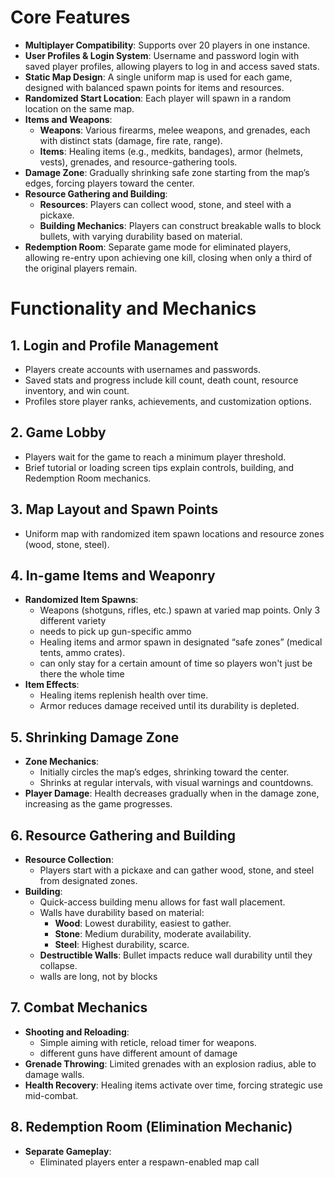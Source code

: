 # Core Features

- **Multiplayer Compatibility**: Supports over 20 players in one instance.
- **User Profiles & Login System**: Username and password login with saved player profiles, allowing players to log in and access saved stats.
- **Static Map Design**: A single uniform map is used for each game, designed with balanced spawn points for items and resources.
- **Randomized Start Location**: Each player will spawn in a random location on the same map.
- **Items and Weapons**:
  - **Weapons**: Various firearms, melee weapons, and grenades, each with distinct stats (damage, fire rate, range).
  - **Items**: Healing items (e.g., medkits, bandages), armor (helmets, vests), grenades, and resource-gathering tools.
- **Damage Zone**: Gradually shrinking safe zone starting from the map’s edges, forcing players toward the center.
- **Resource Gathering and Building**:
  - **Resources**: Players can collect wood, stone, and steel with a pickaxe.
  - **Building Mechanics**: Players can construct breakable walls to block bullets, with varying durability based on material.
- **Redemption Room**: Separate game mode for eliminated players, allowing re-entry upon achieving one kill, closing when only a third of the original players remain.

# Functionality and Mechanics

## 1. Login and Profile Management

- Players create accounts with usernames and passwords.
- Saved stats and progress include kill count, death count, resource inventory, and win count.
- Profiles store player ranks, achievements, and customization options.

## 2. Game Lobby

- Players wait for the game to reach a minimum player threshold.
- Brief tutorial or loading screen tips explain controls, building, and Redemption Room mechanics.

## 3. Map Layout and Spawn Points

- Uniform map with randomized item spawn locations and resource zones (wood, stone, steel).

## 4. In-game Items and Weaponry

- **Randomized Item Spawns**:
  - Weapons (shotguns, rifles, etc.) spawn at varied map points. Only 3 different variety
  - needs to pick up gun-specific ammo
  - Healing items and armor spawn in designated “safe zones” (medical tents, ammo crates).
  - can only stay for a certain amount of time so players won't just be there the whole time
- **Item Effects**:
  - Healing items replenish health over time.
  - Armor reduces damage received until its durability is depleted.

## 5. Shrinking Damage Zone

- **Zone Mechanics**:
  - Initially circles the map’s edges, shrinking toward the center.
  - Shrinks at regular intervals, with visual warnings and countdowns.
- **Player Damage**: Health decreases gradually when in the damage zone, increasing as the game progresses.

## 6. Resource Gathering and Building

- **Resource Collection**:
  - Players start with a pickaxe and can gather wood, stone, and steel from designated zones.
- **Building**:
  - Quick-access building menu allows for fast wall placement.
  - Walls have durability based on material:
    - **Wood**: Lowest durability, easiest to gather.
    - **Stone**: Medium durability, moderate availability.
    - **Steel**: Highest durability, scarce.
  - **Destructible Walls**: Bullet impacts reduce wall durability until they collapse.
  - walls are long, not by blocks

## 7. Combat Mechanics

- **Shooting and Reloading**:
  - Simple aiming with reticle, reload timer for weapons.
  - different guns have different amount of damage
- **Grenade Throwing**: Limited grenades with an explosion radius, able to damage walls.
- **Health Recovery**: Healing items activate over time, forcing strategic use mid-combat.

## 8. Redemption Room (Elimination Mechanic)

- **Separate Gameplay**:
  - Eliminated players enter a respawn-enabled map call

